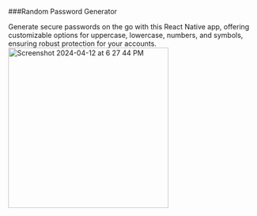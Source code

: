 ###Random Password Generator

Generate secure passwords on the go with this React Native app, offering customizable options for uppercase, lowercase, numbers, and symbols, ensuring robust protection for your accounts.
<img width="324" alt="Screenshot 2024-04-12 at 6 27 44 PM" src="https://github.com/gulfam-dev/reactnative-password-generator/assets/146335824/87c82fda-945e-4c82-bdb0-21c2cfd730a5">

